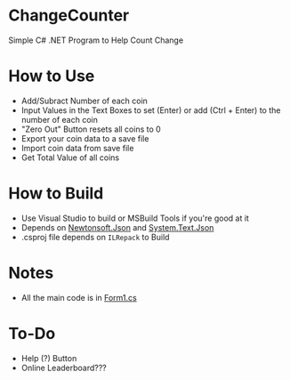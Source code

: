 # ChangeCounter
Simple C# .NET Program to Help Count Change

# How to Use
- Add/Subract Number of each coin
- Input Values in the Text Boxes to set (Enter) or add (Ctrl + Enter) to the number of each coin
- "Zero Out" Button resets all coins to 0
- Export your coin data to a save file
- Import coin data from save file
- Get Total Value of all coins

# How to Build
- Use Visual Studio to build or MSBuild Tools if you're good at it
- Depends on [Newtonsoft.Json](https://www.newtonsoft.com/json) and [System.Text.Json](https://github.com/gluck/il-repack)
- .csproj file depends on `ILRepack` to Build

# Notes
- All the main code is in [Form1.cs](ChangeCounter/Form1.cs)

# To-Do
- Help (?) Button
- Online Leaderboard???
